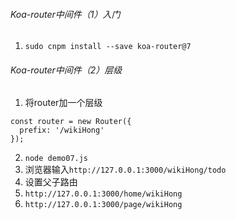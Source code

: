 ###### Koa-router中间件（1）入门
1. `sudo cnpm install --save koa-router@7`

###### Koa-router中间件（2）层级
1. 将router加一个层级
```
const router = new Router({
  prefix: '/wikiHong'
});
```
2. `node demo07.js`
3. 浏览器输入`http://127.0.0.1:3000/wikiHong/todo`
4. 设置父子路由
5. `http://127.0.0.1:3000/home/wikiHong`
5. `http://127.0.0.1:3000/page/wikiHong`